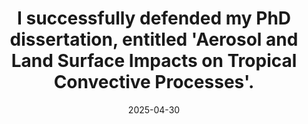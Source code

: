 ---
layout: post
title:  "I successfully defended my PhD dissertation, entitled 'Aerosol and Land Surface Impacts on Tropical Convective Processes'." 
date:   2025-04-30
categories: jekyll update
---